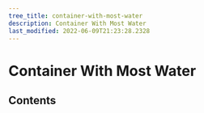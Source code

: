 ```yaml
---
tree_title: container-with-most-water
description: Container With Most Water
last_modified: 2022-06-09T21:23:28.2328
---
```


# Container With Most Water

## Contents
